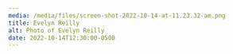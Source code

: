 ```yaml
---
media: /media/files/screen-shot-2022-10-14-at-11.23.32-am.png
title: Evelyn Reilly
alt: Photo of Evelyn Reilly
date: 2022-10-14T12:30:00-0500
---
```


